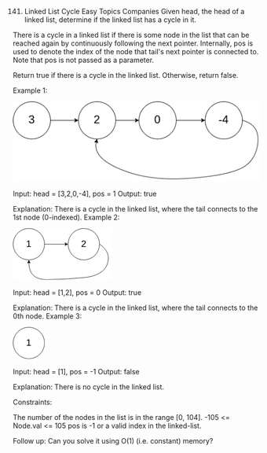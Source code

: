 141. Linked List Cycle
Easy
Topics
Companies
Given head, the head of a linked list, determine if the linked list has a cycle in it.

There is a cycle in a linked list if there is some node in the list that can be reached again by continuously following the next pointer. Internally, pos is used to denote the index of the node that tail's next pointer is connected to. Note that pos is not passed as a parameter.

Return true if there is a cycle in the linked list. Otherwise, return false.

 

Example 1:

![llex1]

Input: head = [3,2,0,-4], pos = 1
Output: true

Explanation: There is a cycle in the linked list, where the tail connects to the 1st node (0-indexed).
Example 2:

![llex2]

Input: head = [1,2], pos = 0
Output: true

Explanation: There is a cycle in the linked list, where the tail connects to the 0th node.
Example 3:

![llex3]

Input: head = [1], pos = -1
Output: false

Explanation: There is no cycle in the linked list.
 

Constraints:

The number of the nodes in the list is in the range [0, 104].
-105 <= Node.val <= 105
pos is -1 or a valid index in the linked-list.
 

Follow up: Can you solve it using O(1) (i.e. constant) memory?

[llex1]:/ico/linked_list_ex1.png
[llex2]:/ico/linked_list-ex2.png
[llex3]:/ico/linked-list-ex3.png